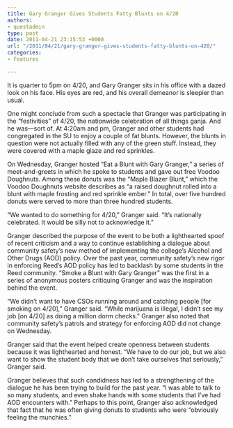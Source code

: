 ```yaml
---
title: Gary Granger Gives Students Fatty Blunts on 4/20
authors:
- questadmin
type: post
date: 2011-04-21 23:15:53 +0000
url: "/2011/04/21/gary-granger-gives-students-fatty-blunts-on-420/"
categories:
- Features

---
```

It is quarter to 5pm on 4/20, and Gary Granger sits in his office with a dazed look on his face. His eyes are red, and his overall demeanor is sleepier than usual.

One might conclude from such a spectacle that Granger was participating in the “festivities” of 4/20, the nationwide celebration of all things ganja. And he was—sort of. At 4:20am and pm, Granger and other students had congregated in the SU to enjoy a couple of fat blunts. However, the blunts in question were not actually filled with any of the green stuff. Instead, they were covered with a maple glaze and red sprinkles.

On Wednesday, Granger hosted “Eat a Blunt with Gary Granger,” a series of meet-and-greets in which he spoke to students and gave out free Voodoo Doughnuts. Among these donuts was the “Maple Blazer Blunt,” which the Voodoo Doughnuts website describes as “a raised doughnut rolled into a blunt with maple frosting and red sprinkle ember.” In total, over five hundred donuts were served to more than three hundred students.

“We wanted to do something for 4/20,” Granger said. “It’s nationally celebrated. It would be silly not to acknowledge it.”

Granger described the purpose of the event to be both a lighthearted spoof of recent criticism and a way to continue establishing a dialogue about community safety’s new method of implementing the college’s Alcohol and Other Drugs (AOD) policy. Over the past year, community safety’s new rigor in enforcing Reed’s AOD policy has led to backlash by some students in the Reed community. “Smoke a Blunt with Gary Granger” was the first in a series of anonymous posters critiquing Granger and was the inspiration behind the event.

“We didn’t want to have CSOs running around and catching people [for smoking on 4/20],” Granger said. “While marijuana is illegal, I didn’t see my job [on 4/20] as doing a million dorm checks.” Granger also noted that community safety’s patrols and strategy for enforcing AOD did not change on Wednesday.

Granger said that the event helped create openness between students because it was lighthearted and honest. “We have to do our job, but we also want to show the student body that we don’t take ourselves that seriously,” Granger said.

Granger believes that such candidness has led to a strengthening of the dialogue he has been trying to build for the past year. “I was able to talk to so many students, and even shake hands with some students that I’ve had AOD encounters with.” Perhaps to this point, Granger also acknowledged that fact that he was often giving donuts to students who were “obviously feeling the munchies.”